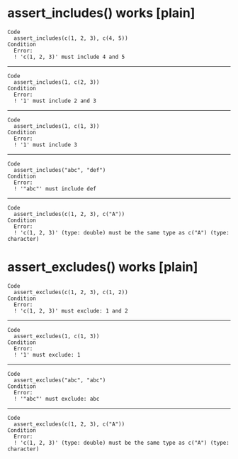 # assert_includes() works [plain]

    Code
      assert_includes(c(1, 2, 3), c(4, 5))
    Condition
      Error:
      ! 'c(1, 2, 3)' must include 4 and 5

---

    Code
      assert_includes(1, c(2, 3))
    Condition
      Error:
      ! '1' must include 2 and 3

---

    Code
      assert_includes(1, c(1, 3))
    Condition
      Error:
      ! '1' must include 3

---

    Code
      assert_includes("abc", "def")
    Condition
      Error:
      ! '"abc"' must include def

---

    Code
      assert_includes(c(1, 2, 3), c("A"))
    Condition
      Error:
      ! 'c(1, 2, 3)' (type: double) must be the same type as c("A") (type: character)

# assert_excludes() works [plain]

    Code
      assert_excludes(c(1, 2, 3), c(1, 2))
    Condition
      Error:
      ! 'c(1, 2, 3)' must exclude: 1 and 2

---

    Code
      assert_excludes(1, c(1, 3))
    Condition
      Error:
      ! '1' must exclude: 1

---

    Code
      assert_excludes("abc", "abc")
    Condition
      Error:
      ! '"abc"' must exclude: abc

---

    Code
      assert_excludes(c(1, 2, 3), c("A"))
    Condition
      Error:
      ! 'c(1, 2, 3)' (type: double) must be the same type as c("A") (type: character)

